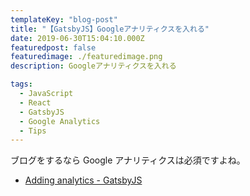 ```yaml
---
templateKey: "blog-post"
title: "【GatsbyJS】Googleアナリティクスを入れる"
date: 2019-06-30T15:04:10.000Z
featuredpost: false
featuredimage: ./featuredimage.png
description: Googleアナリティクスを入れる

tags:
  - JavaScript
  - React
  - GatsbyJS
  - Google Analytics
  - Tips
---
```


ブログをするなら Google アナリティクスは必須ですよね。

- [Adding analytics - GatsbyJS](https://www.gatsbyjs.org/docs/adding-analytics/)
